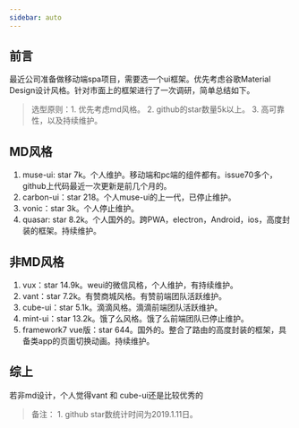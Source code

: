 ```yaml
---
sidebar: auto
---
```


## 前言
最近公司准备做移动端spa项目，需要选一个ui框架。优先考虑谷歌Material Design设计风格。针对市面上的框架进行了一次调研，简单总结如下。
> 选型原则：1. 优先考虑md风格。 2. github的star数量5k以上。 3. 高可靠性，以及持续维护。

## MD风格
1. muse-ui:  star 7k。个人维护。移动端和pc端的组件都有。issue70多个，github上代码最近一次更新是前几个月的。
2. carbon-ui：star 218。个人muse-ui的上一代，已停止维护。
3. vonic：star 3k。个人停止维护。
4. quasar: star 8.2k。个人国外的。跨PWA，electron，Android，ios，高度封装的框架。持续维护。

## 非MD风格
1. vux：star 14.9k。weui的微信风格，个人维护，有持续维护。
2. vant：star 7.2k。有赞商城风格。有赞前端团队活跃维护。
3. cube-ui：star 5.1k。滴滴风格。滴滴前端团队活跃维护。
4. mint-ui：star 13.2k。饿了么风格。饿了么前端团队已停止维护。
5. framework7 vue版：star 644。国外的。整合了路由的高度封装的框架，具备类app的页面切换动画。持续维护。

## 综上
若非md设计，个人觉得vant 和 cube-ui还是比较优秀的

> 备注：
    1. github star数统计时间为2019.1.11日。
